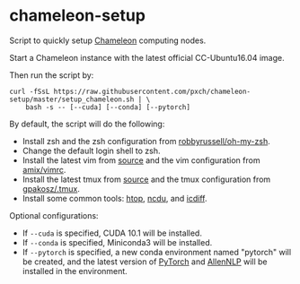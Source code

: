 # chameleon-setup
Script to quickly setup [Chameleon](https://www.chameleoncloud.org/) computing nodes.

Start a Chameleon instance with the latest official CC-Ubuntu16.04 image.

Then run the script by:

```
curl -fSsL https://raw.githubusercontent.com/pxch/chameleon-setup/master/setup_chameleon.sh | \
    bash -s -- [--cuda] [--conda] [--pytorch]
```
By default, the script will do the following:

* Install zsh and the zsh configuration from [robbyrussell/oh-my-zsh](https://github.com/robbyrussell/oh-my-zsh).
* Change the default login shell to zsh.
* Install the latest vim from [source](https://github.com/vim/vim) and the vim configuration from [amix/vimrc](https://github.com/amix/vimrc).
* Install the latest tmux from [source](https://github.com/tmux/tmux) and the tmux configuration from [gpakosz/.tmux](https://github.com/gpakosz/.tmux).
* Install some common tools: [htop](https://hisham.hm/htop/), [ncdu](https://dev.yorhel.nl/ncdu), and [icdiff](https://www.jefftk.com/icdiff).

Optional configurations:

* If `--cuda` is specified, CUDA 10.1 will be installed.
* If `--conda` is specified, Miniconda3 will be installed.
* If `--pytorch` is specified, a new conda environment named "pytorch" will be created, and the latest version of [PyTorch](https://pytorch.org/) and [AllenNLP](https://allennlp.org/) will be installed in the environment.
